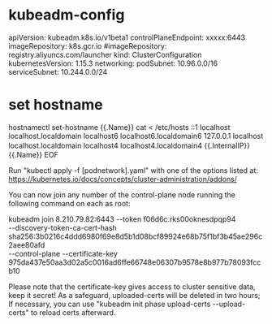 # kubeadm-config

apiVersion: kubeadm.k8s.io/v1beta1
controlPlaneEndpoint: xxxxx:6443
imageRepository: k8s.gcr.io
#imageRepository: registry.aliyuncs.com/launcher
kind: ClusterConfiguration
kubernetesVersion: 1.15.3
networking:
  podSubnet: 10.96.0.0/16
  serviceSubnet: 10.244.0.0/24
  
# set hostname
hostnamectl set-hostname {{.Name}}
cat <<EOF> /etc/hosts
::1	localhost	localhost.localdomain	localhost6	localhost6.localdomain6
127.0.0.1	localhost	localhost.localdomain	localhost4	localhost4.localdomain4
{{.InternalIP}}　{{.Name}}
EOF




Run "kubectl apply -f [podnetwork].yaml" with one of the options listed at:
  https://kubernetes.io/docs/concepts/cluster-administration/addons/

You can now join any number of the control-plane node running the following command on each as root:

  kubeadm join 8.210.79.82:6443 --token f06d6c.rks00oknesdpqp94 \
    --discovery-token-ca-cert-hash sha256:3b0216c4ddd6980f69e8d5b1d08bcf89924e68b75f1bf3b45ae296c2aee80afd \
    --control-plane --certificate-key 975da437e50aa3d02a5c0016ad6ffe66748e06307b9578e8b977b78093fccb10

Please note that the certificate-key gives access to cluster sensitive data, keep it secret!
As a safeguard, uploaded-certs will be deleted in two hours; If necessary, you can use
"kubeadm init phase upload-certs --upload-certs" to reload certs afterward.

